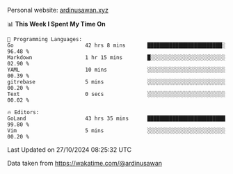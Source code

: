 Personal website: [ardinusawan.xyz](https://ardinusawan.xyz)

<!--START_SECTION:waka-->
📊 **This Week I Spent My Time On** 

```text
💬 Programming Languages: 
Go                       42 hrs 8 mins       ████████████████████████░   96.48 % 
Markdown                 1 hr 15 mins        █░░░░░░░░░░░░░░░░░░░░░░░░   02.90 % 
YAML                     10 mins             ░░░░░░░░░░░░░░░░░░░░░░░░░   00.39 % 
gitrebase                5 mins              ░░░░░░░░░░░░░░░░░░░░░░░░░   00.20 % 
Text                     0 secs              ░░░░░░░░░░░░░░░░░░░░░░░░░   00.02 % 

🔥 Editors: 
GoLand                   43 hrs 35 mins      █████████████████████████   99.80 % 
Vim                      5 mins              ░░░░░░░░░░░░░░░░░░░░░░░░░   00.20 % 
```


 Last Updated on 27/10/2024 08:25:32 UTC
<!--END_SECTION:waka-->
Data taken from https://wakatime.com/@ardinusawan
